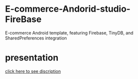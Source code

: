# E-commerce-Andorid-studio-FireBase
E-commerce Android template, featuring Firebase, TinyDB, and SharedPreferences integration
# presentation
[click here to see discription](projetappli.pdf)
